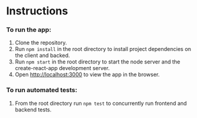 # Instructions

### To run the app:

1. Clone the repository.
2. Run `npm install` in the root directory to install project dependencies on the client and backed.
3. Run `npm start` in the root directory to start the node server and the create-react-app development server.
4. Open [http://localhost:3000](http://localhost:3000) to view the app in the browser.

### To run automated tests:

1. From the root directory run `npm test` to concurrently run frontend and backend tests.
